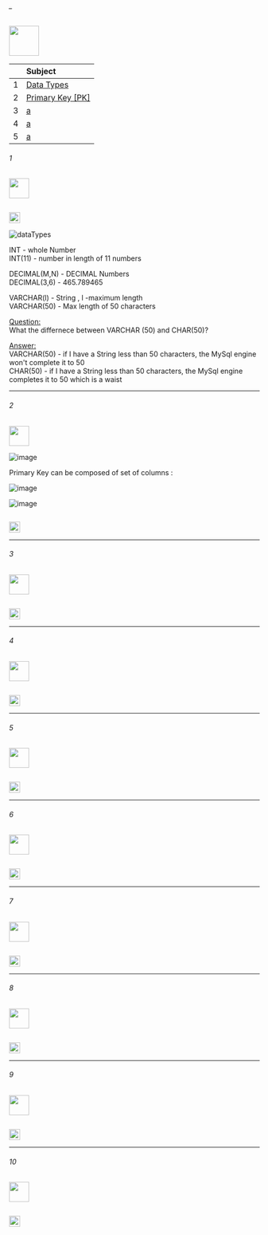 ###### _

<img src="https://img.shields.io/badge/-Basic Concepts%20-blue" height=60px>

|     |  Subject           |
|:---:|:------------------------------| 
|  1  |[Data Types](#1)   | 
|  2  |[Primary Key [PK]](#2)   | 
|  3  |[a](#3)   | 
|  4  |[a](#4)   | 
|  5  |[a](#5)   | 

###### 1

<img src="https://img.shields.io/badge/-1. Data Types %20-blue" height=40px>

```java
```

[<img src="https://img.shields.io/badge/-Back to top%20-brown" height=22px>](#_)


![dataTypes](https://user-images.githubusercontent.com/36256986/158463506-c95ccea7-e00b-4b3f-be5b-fab4d909a601.png)

INT - whole Number</br>
	INT(11)  - number in length of 11 numbers</br>
	
DECIMAL(M,N) - DECIMAL Numbers</br>
	DECIMAL(3,6) - 465.789465  </br>
	
VARCHAR(l)  - String  , l -maximum length</br>
	VARCHAR(50) - Max length of 50 characters </br>
	


[Question:](#-)</br>
	What the differnece between VARCHAR (50) and CHAR(50)?

[Answer:](#-)</br>
	VARCHAR(50) - if I have a String less than 50 characters, the MySql engine won't complete it to 50 </br>
	CHAR(50) -  if I have a String less than 50 characters, the MySql engine completes it to 50 which is a waist </br>




--------------------------------------------------------------------------------------------------

###### 2

<img src="https://img.shields.io/badge/-2. Primary Key [PK] %20-blue" height=40px>

![image](https://user-images.githubusercontent.com/36256986/158466392-e0a7b9bb-cead-4d18-a8fa-d56404f07731.png)

Primary Key can be composed of set of columns :

![image](https://user-images.githubusercontent.com/36256986/158466486-d56c6d70-2fe4-4d4c-9731-953f060b4501.png)

![image](https://user-images.githubusercontent.com/36256986/158466515-196a424c-68a6-43e9-a0aa-a8f7ecc583e9.png)


```sql
```

[<img src="https://img.shields.io/badge/-Back to top%20-brown" height=22px>](#_)

--------------------------------------------------------------------------------------------------

###### 3

<img src="https://img.shields.io/badge/-23 %20-blue" height=40px>

```java
```

[<img src="https://img.shields.io/badge/-Back to top%20-brown" height=22px>](#_)

--------------------------------------------------------------------------------------------------

###### 4

<img src="https://img.shields.io/badge/-23 %20-blue" height=40px>

```java
```

[<img src="https://img.shields.io/badge/-Back to top%20-brown" height=22px>](#_)

--------------------------------------------------------------------------------------------------

###### 5

<img src="https://img.shields.io/badge/-23 %20-blue" height=40px>

```java
```

[<img src="https://img.shields.io/badge/-Back to top%20-brown" height=22px>](#_)

--------------------------------------------------------------------------------------------------

###### 6

<img src="https://img.shields.io/badge/-23 %20-blue" height=40px>

```java
```

[<img src="https://img.shields.io/badge/-Back to top%20-brown" height=22px>](#_)

--------------------------------------------------------------------------------------------------

###### 7

<img src="https://img.shields.io/badge/-23 %20-blue" height=40px>

```java
```

[<img src="https://img.shields.io/badge/-Back to top%20-brown" height=22px>](#_)

--------------------------------------------------------------------------------------------------

###### 8

<img src="https://img.shields.io/badge/-23 %20-blue" height=40px>

```java
```

[<img src="https://img.shields.io/badge/-Back to top%20-brown" height=22px>](#_)

--------------------------------------------------------------------------------------------------

###### 9

<img src="https://img.shields.io/badge/-23 %20-blue" height=40px>

```java
```

[<img src="https://img.shields.io/badge/-Back to top%20-brown" height=22px>](#_)

--------------------------------------------------------------------------------------------------

###### 10

<img src="https://img.shields.io/badge/-23 %20-blue" height=40px>

```java
```

[<img src="https://img.shields.io/badge/-Back to top%20-brown" height=22px>](#_)
